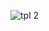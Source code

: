 ![tpl 2](https://github.com/kubrayesilkaya/C-Sharp-Programming-Notes/assets/93487264/df05cfb0-35ba-402c-a7cc-1a2aba9a5ac5)
